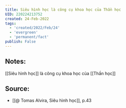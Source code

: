```yaml
---
title: Siêu hình học là công cụ khoa học của Thần học
UID: 220224213752
created: 24-Feb-2022
tags:
  - 'created/2022/Feb/24'
  - 'evergreen'
  - 'permanent/fact'
publish: False
---
```

## Notes:
[[Siêu hình học]] là công cụ khoa học của [[Thần học]]

## Source:
- [[@ Tomas Alvira, Siêu hình học]], p.43




